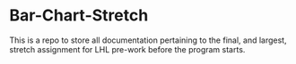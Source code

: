 # Bar-Chart-Stretch
This is a repo to store all documentation pertaining to the final, and largest, stretch assignment for LHL pre-work before the program starts.
